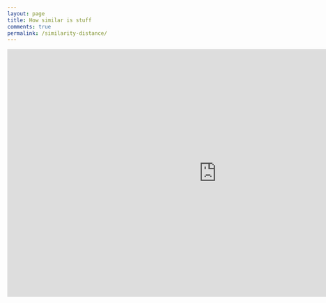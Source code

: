 ```yaml
---
layout: page
title: How similar is stuff
comments: true
permalink: /similarity-distance/
---
```


<iframe src="https://docs.google.com/presentation/d/e/2PACX-1vSAmoWozNe1hZfN9KeaYz8PE-CfSKAr9tExIIRqPPpNsU9yt2Q8bTIE3JpZaGmGcU6VhUr_OnjGq1hr/embed?start=false&loop=false&delayms=3000" frameborder="0" width="960" height="569" allowfullscreen="true" mozallowfullscreen="true" webkitallowfullscreen="true"></iframe>
